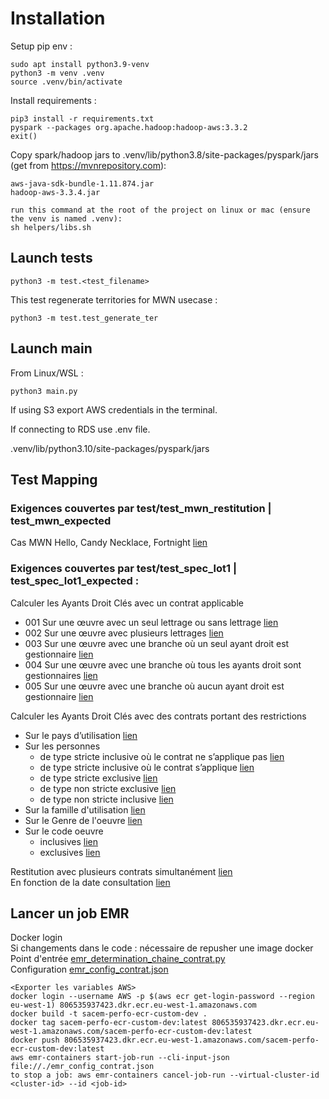 # Installation

Setup pip env :
```
sudo apt install python3.9-venv
python3 -m venv .venv
source .venv/bin/activate
```

Install requirements :
```
pip3 install -r requirements.txt
pyspark --packages org.apache.hadoop:hadoop-aws:3.3.2
exit()
```

Copy spark/hadoop jars to .venv/lib/python3.8/site-packages/pyspark/jars (get from https://mvnrepository.com):
```
aws-java-sdk-bundle-1.11.874.jar
hadoop-aws-3.3.4.jar

run this command at the root of the project on linux or mac (ensure the venv is named .venv):
sh helpers/libs.sh
```

## Launch tests

``` 
python3 -m test.<test_filename>
```

This test regenerate territories for MWN usecase : 
```
python3 -m test.test_generate_ter
```

## Launch main

From Linux/WSL :
```
python3 main.py
```

If using S3 export AWS credentials in the terminal.

If connecting to RDS use .env file.

.venv/lib/python3.10/site-packages/pyspark/jars


## Test Mapping

### Exigences couvertes par test/test_mwn_restitution | test_mwn_expected
Cas MWN Hello, Candy Necklace, Fortnight [lien](https://docsacem.atlassian.net/wiki/spaces/OCTAVE/pages/490340360/Use+Case+MWN+-++SETUP)

### Exigences couvertes par test/test_spec_lot1 | test_spec_lot1_expected :

Calculer les Ayants Droit Clés avec un contrat applicable
* 001 Sur une œuvre avec un seul lettrage ou sans lettrage [lien](https://docsacem.atlassian.net/wiki/spaces/OCTAVE/pages/393478155/Restituer+les+Ayants+Droit+et+les+cl+s+d+une+oeuvre#Sur-une-%C5%93uvre-avec-un-seul-lettrage-ou-sans-lettrage-Cas-existant)
* 002 Sur une œuvre avec plusieurs lettrages [lien](https://docsacem.atlassian.net/wiki/spaces/OCTAVE/pages/393478155/Restituer+les+Ayants+Droit+et+les+cl+s+d+une+oeuvre#Sur-une-%C5%93uvre-avec-plusieurs-lettrages-Cas-existant)
* 003 Sur une œuvre avec une branche où un seul ayant droit est gestionnaire [lien](https://docsacem.atlassian.net/wiki/spaces/OCTAVE/pages/393478155/Restituer+les+Ayants+Droit+et+les+cl+s+d+une+oeuvre#Sur-une-%C5%93uvre-avec-une-branche-o%C3%B9-un-seul-ayant-droit-est-gestionnaire-Cas-existant)
* 004 Sur une œuvre avec une branche où tous les ayants droit sont gestionnaires [lien](https://docsacem.atlassian.net/wiki/spaces/OCTAVE/pages/393478155/Restituer+les+Ayants+Droit+et+les+cl+s+d+une+oeuvre#Sur-une-%C5%93uvre-avec-une-branche-o%C3%B9-tous-les-ayants-droit-sont-gestionnaires-Cas-existant)
* 005 Sur une œuvre avec une branche où aucun ayant droit est gestionnaire [lien](https://docsacem.atlassian.net/wiki/spaces/OCTAVE/pages/393478155/Restituer+les+Ayants+Droit+et+les+cl+s+d+une+oeuvre#Sur-une-%C5%93uvre-avec-une-branche-o%C3%B9-aucun-ayant-droit-est-gestionnaire-CAS-existant)

Calculer les Ayants Droit Clés avec des contrats portant des restrictions
* Sur le pays d’utilisation [lien](https://docsacem.atlassian.net/wiki/spaces/OCTAVE/pages/393478155/Restituer+les+Ayants+Droit+et+les+cl+s+d+une+oeuvre#Sur-le-pays-d%E2%80%99utilisation-cas-existant)
* Sur les personnes
  * de type stricte inclusive où le contrat ne s’applique pas [lien](https://docsacem.atlassian.net/wiki/spaces/OCTAVE/pages/393478155/Restituer+les+Ayants+Droit+et+les+cl+s+d+une+oeuvre#de-type-stricte-inclusive-o%C3%B9-le-contrat-ne-s%E2%80%99applique-pas-cas-existant)
  * de type stricte inclusive où le contrat s’applique [lien](https://docsacem.atlassian.net/wiki/spaces/OCTAVE/pages/393478155/Restituer+les+Ayants+Droit+et+les+cl+s+d+une+oeuvre#de-type-stricte-inclusive-o%C3%B9-le-contrat-s%E2%80%99applique---cas-existant)
  * de type stricte exclusive [lien](https://docsacem.atlassian.net/wiki/spaces/OCTAVE/pages/393478155/Restituer+les+Ayants+Droit+et+les+cl+s+d+une+oeuvre#de-type-stricte-exclusive-cas-)
  * de type non stricte exclusive [lien](https://docsacem.atlassian.net/wiki/spaces/OCTAVE/pages/393478155/Restituer+les+Ayants+Droit+et+les+cl+s+d+une+oeuvre#de-type-non-stricte-exclusive-cas-existant)
  * de type non stricte inclusive [lien](https://docsacem.atlassian.net/wiki/spaces/OCTAVE/pages/512950286/Calculer+les+Ayants+Droit+Cl+s+avec+des+contrats+portant+des+restrictions#de-type-non-stricte-inclusive-CAS-EXISTANT)
* Sur la famille d'utilisation [lien](https://docsacem.atlassian.net/wiki/spaces/OCTAVE/pages/393478155/Restituer+les+Ayants+Droit+et+les+cl+s+d+une+oeuvre#Sur-le-famille-d%E2%80%99utilisation-cas-existant)
* Sur le Genre de l'oeuvre [lien](https://docsacem.atlassian.net/wiki/spaces/OCTAVE/pages/393478155/Restituer+les+Ayants+Droit+et+les+cl+s+d+une+oeuvre#Sur-le-genre-d%E2%80%99%C5%93uvre--Cas-existant)
* Sur le code oeuvre
  * inclusives [lien](https://docsacem.atlassian.net/wiki/spaces/OCTAVE/pages/edit-v2/393478155#de-type-inclusive--cas-existant)
  * exclusives [lien](https://docsacem.atlassian.net/wiki/spaces/OCTAVE/pages/edit-v2/393478155#de-type-exclusive-cas-existant)

Restitution avec plusieurs contrats simultanément [lien](https://docsacem.atlassian.net/wiki/spaces/OCTAVE/pages/393478155/Restituer+les+Ayants+Droit+et+les+cl+s+d+une+oeuvre#Avec-plusieurs-contrats-simultan%C3%A9ment-Cas-existant) \
En fonction de la date consultation [lien](https://docsacem.atlassian.net/wiki/spaces/OCTAVE/pages/393478155/Restituer+les+Ayants+Droit+et+les+cl+s+d+une+oeuvre#En-fonction-de-la-date-consultation-Cas-existant)


## Lancer un job EMR
Docker login \
Si changements dans le code : nécessaire de repusher une image docker \
Point d'entrée [emr_determination_chaine_contrat.py](emr_determination_chaine_contrat.py) \
Configuration [emr_config_contrat.json](emr_config_contrat.json)

```
<Exporter les variables AWS>
docker login --username AWS -p $(aws ecr get-login-password --region eu-west-1) 806535937423.dkr.ecr.eu-west-1.amazonaws.com
docker build -t sacem-perfo-ecr-custom-dev .
docker tag sacem-perfo-ecr-custom-dev:latest 806535937423.dkr.ecr.eu-west-1.amazonaws.com/sacem-perfo-ecr-custom-dev:latest
docker push 806535937423.dkr.ecr.eu-west-1.amazonaws.com/sacem-perfo-ecr-custom-dev:latest
aws emr-containers start-job-run --cli-input-json file://./emr_config_contrat.json
to stop a job: aws emr-containers cancel-job-run --virtual-cluster-id <cluster-id> --id <job-id>
```
